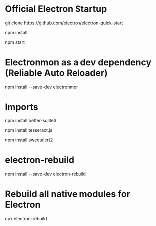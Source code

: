 # Official Electron Startup

git clone https://github.com/electron/electron-quick-start

npm install

npm start

# Electronmon as a dev dependency (Reliable Auto Reloader)

npm install --save-dev electronmon

# Imports

npm install better-sqlite3

npm install tesseract.js

npm install sweetalert2

# electron-rebuild 

npm install --save-dev electron-rebuild

# Rebuild all native modules for Electron

npx electron-rebuild
